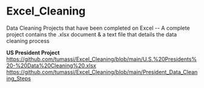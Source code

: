 # Excel_Cleaning
Data Cleaning Projects that have been completed on Excel -- A complete project contains the .xlsx document & a text file that details the data cleaning process

**US President Project**
https://github.com/tumassi/Excel_Cleaning/blob/main/U.S.%20Presidents%20-%20Data%20Cleaning%20.xlsx
https://github.com/tumassi/Excel_Cleaning/blob/main/President_Data_Cleaning_Steps

